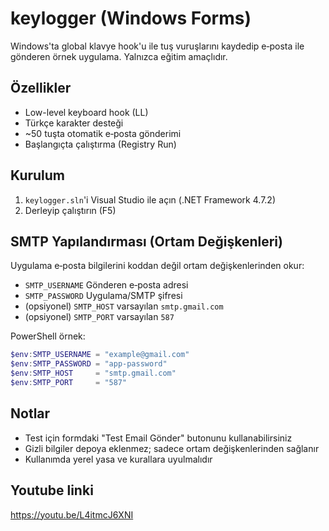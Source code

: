 # keylogger (Windows Forms)

Windows'ta global klavye hook'u ile tuş vuruşlarını kaydedip e‑posta ile gönderen örnek uygulama. Yalnızca eğitim amaçlıdır.

## Özellikler
- Low-level keyboard hook (LL)
- Türkçe karakter desteği
- ~50 tuşta otomatik e‑posta gönderimi
- Başlangıçta çalıştırma (Registry Run)

## Kurulum
1) `keylogger.sln`'i Visual Studio ile açın (.NET Framework 4.7.2)
2) Derleyip çalıştırın (F5)

## SMTP Yapılandırması (Ortam Değişkenleri)
Uygulama e‑posta bilgilerini koddan değil ortam değişkenlerinden okur:
- `SMTP_USERNAME`  Gönderen e‑posta adresi
- `SMTP_PASSWORD`  Uygulama/SMTP şifresi
- (opsiyonel) `SMTP_HOST` varsayılan `smtp.gmail.com`
- (opsiyonel) `SMTP_PORT` varsayılan `587`

PowerShell örnek:
```powershell
$env:SMTP_USERNAME = "example@gmail.com"
$env:SMTP_PASSWORD = "app-password"
$env:SMTP_HOST     = "smtp.gmail.com"
$env:SMTP_PORT     = "587"
```

## Notlar
- Test için formdaki "Test Email Gönder" butonunu kullanabilirsiniz
- Gizli bilgiler depoya eklenmez; sadece ortam değişkenlerinden sağlanır
- Kullanımda yerel yasa ve kurallara uyulmalıdır
## Youtube linki 
https://youtu.be/L4itmcJ6XNI
